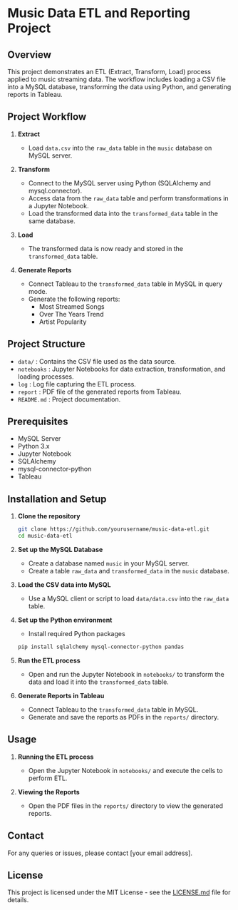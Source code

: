 # Music Data ETL and Reporting Project

## Overview

This project demonstrates an ETL (Extract, Transform, Load) process applied to music streaming data. The workflow includes loading a CSV file into a MySQL database, transforming the data using Python, and generating reports in Tableau.

## Project Workflow

1. **Extract**
    - Load `data.csv` into the `raw_data` table in the `music` database on MySQL server.

2. **Transform**
    - Connect to the MySQL server using Python (SQLAlchemy and mysql.connector).
    - Access data from the `raw_data` table and perform transformations in a Jupyter Notebook.
    - Load the transformed data into the `transformed_data` table in the same database.

3. **Load**
    - The transformed data is now ready and stored in the `transformed_data` table.

4. **Generate Reports**
    - Connect Tableau to the `transformed_data` table in MySQL in query mode.
    - Generate the following reports:
        - Most Streamed Songs
        - Over The Years Trend
        - Artist Popularity

## Project Structure

- `data/` : Contains the CSV file used as the data source.
- `notebooks` : Jupyter Notebooks for data extraction, transformation, and loading processes.
- `log` : Log file capturing the ETL process.
- `report` : PDF file of the generated reports from Tableau.
- `README.md` : Project documentation.

## Prerequisites

- MySQL Server
- Python 3.x
- Jupyter Notebook
- SQLAlchemy
- mysql-connector-python
- Tableau

## Installation and Setup

1. **Clone the repository**
    ```bash
    git clone https://github.com/yourusername/music-data-etl.git
    cd music-data-etl
    ```

2. **Set up the MySQL Database**
    - Create a database named `music` in your MySQL server.
    - Create a table `raw_data` and `transformed_data` in the `music` database.

3. **Load the CSV data into MySQL**
    - Use a MySQL client or script to load `data/data.csv` into the `raw_data` table.

4. **Set up the Python environment**
    - Install required Python packages
    ```bash
    pip install sqlalchemy mysql-connector-python pandas
    ```

5. **Run the ETL process**
    - Open and run the Jupyter Notebook in `notebooks/` to transform the data and load it into the `transformed_data` table.

6. **Generate Reports in Tableau**
    - Connect Tableau to the `transformed_data` table in MySQL.
    - Generate and save the reports as PDFs in the `reports/` directory.

## Usage

1. **Running the ETL process**
    - Open the Jupyter Notebook in `notebooks/` and execute the cells to perform ETL.

2. **Viewing the Reports**
    - Open the PDF files in the `reports/` directory to view the generated reports.

## Contact

For any queries or issues, please contact [your email address].

## License

This project is licensed under the MIT License - see the [LICENSE.md](LICENSE.md) file for details.
